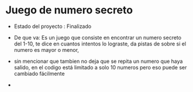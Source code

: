 <h1> Juego de numero secreto </h1>

- Estado del proyecto : Finalizado 

- De que va: Es un juego que consiste en encontrar un numero secreto del 1-10, te dice en cuantos intentos lo lograste, da pistas de sobre si el numero es mayor o menor,
- sin mencionar que tambien no deja que se repita un numero que haya salido, en el codigo está limitado a solo 10 numeros pero eso puede ser cambiado fácilmente
- 
